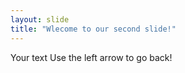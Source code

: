 ```yaml
---
layout: slide
title: "Wlecome to our second slide!"
---
```

Your text
Use the left arrow to go back!